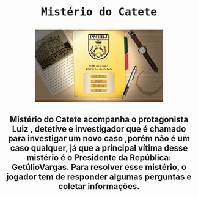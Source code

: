 <h1 align="center"> <samp> Mistério do Catete </samp> </h1>
<h2 align="center"
<a href="https://youtu.be/c6SOTn51LJg?si=JiAAYm0AcriikV1h">
 <img src="https://github.com/Rosalierar/Misterio_do_Catete/blob/main/Imagens/hqdefault.jpg" alt="YouTube"> 
</a>
 </h2>
<h2 align="center">  
Mistério do Catete acompanha o protagonista Luiz , detetive e investigador que é chamado para investigar um novo caso ,porém não é um caso qualquer, já que a principal vítima desse mistério é o Presidente da República: GetúlioVargas. Para resolver esse mistério, o jogador tem de responder algumas perguntas e coletar informações.
</h2>
